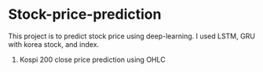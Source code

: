 # Stock-price-prediction

This project is to predict stock price using deep-learning.
I used LSTM, GRU with korea stock, and index.

1. Kospi 200 close price prediction using OHLC
